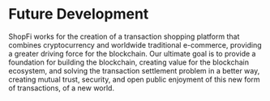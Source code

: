 # Future Development

ShopFi works for the creation of a  transaction shopping platform that combines cryptocurrency and worldwide traditional e-commerce, providing a greater driving force for the blockchain. Our ultimate goal is to provide a foundation for building the blockchain, creating value for the blockchain ecosystem, and solving the transaction settlement problem in a better way, creating mutual trust, security, and open public enjoyment of this new form of transactions, of a new world.
